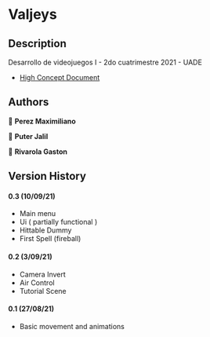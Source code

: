 # Valjeys

## Description

Desarrollo de videojuegos I - 2do cuatrimestre 2021 - UADE

* [High Concept Document](https://docs.google.com/document/d/1-9uZ6H7xhi1WFOBg8HrrehDWK8hjWS9mgRFrXbC6N_Q)

## Authors

👤 **Perez Maximiliano**

👤 **Puter Jalil**

👤 **Rivarola Gaston**

## Version History


####  **0.3** (10/09/21)

  * Main menu
  * Ui ( partially functional )
  * Hittable Dummy
  * First Spell (fireball)

####  **0.2** (3/09/21)

  * Camera Invert
  * Air Control
  * Tutorial Scene

####  **0.1** (27/08/21)

   * Basic movement and animations